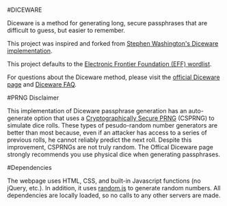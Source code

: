 #DICEWARE

Diceware is a method for generating long, secure passphrases that are difficult to guess, but easier to remember.

This project was inspired and forked from [Stephen Washington's Diceware implementation](http://stephenwashington/diceware).

This project defaults to the [Electronic Frontier Foundation (EFF) wordlist](https://www.eff.org/deeplinks/2016/07/new-wordlists-random-passphrases).

For questions about the Diceware method, please visit the [official Diceware page](http://diceware.com) and [Diceware FAQ](http://world.std.com/%7Ereinhold/dicewarefaq.html).

#PRNG Disclaimer

This implementation of Diceware passphrase generation has an auto-generate option that uses a [Cryptographically Secure PRNG](https://en.wikipedia.org/wiki/Cryptographically_secure_pseudorandom_number_generator) (CSPRNG) to simulate dice rolls. These types of pesudo-random number generators are better than most because, even if an attacker has access to a series of previous rolls, he cannot reliably predict the next roll. Despite this improvement, CSPRNGs are not truly random. The Offical Diceware page strongly recommends you use physical dice when generating passphrases.

#Dependencies

The webpage uses HTML, CSS, and built-in Javascript functions (no jQuery, etc.). In addition, it uses [random.js](https://github.com/ckknight/random-js) to generate random numbers. All dependencies are locally loaded, so no calls to any other servers are made.
